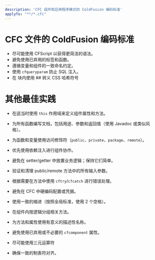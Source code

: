```yaml
---
description: 'CFC 组件和应用程序模式的 ColdFusion 编码标准'
applyTo: "**/*.cfc"
---
```


# CFC 文件的 ColdFusion 编码标准

- 尽可能使用 CFScript 以获得更简洁的语法。
- 避免使用已弃用的标签和函数。
- 遵循变量和组件的一致命名约定。
- 使用 `cfqueryparam` 防止 SQL 注入。
- 在 <cfoutput> 块内使用 ## 转义 CSS 哈希符号

# 其他最佳实践

- 在适当时使用 `this` 作用域来定义组件属性和方法。
- 为所有函数编写文档，包括用途、参数和返回值（使用 Javadoc 或类似风格）。
- 为函数和变量使用访问修饰符（`public`、`private`、`package`、`remote`）。
- 优先使用依赖注入进行组件协作。
- 避免在 setter/getter 中放置业务逻辑；保持它们简单。
- 验证和清理 public/remote 方法中的所有输入参数。
- 根据需要在方法中使用 `cftry`/`cfcatch` 进行错误处理。
- 避免在 CFC 中硬编码配置或凭据。
- 使用一致的缩进（按照全局标准，使用 2 个空格）。
- 在组件内按逻辑分组相关方法。
- 为方法和属性使用有意义的描述性名称。
- 避免使用已弃用或不必要的 `cfcomponent` 属性。

- 尽可能使用三元运算符
- 确保一致的制表符对齐。